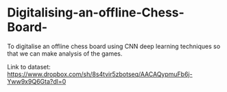 # Digitalising-an-offline-Chess-Board-
To digitalise an offline chess board using CNN deep learning techniques so that we can make analysis of the games.

Link to dataset: https://www.dropbox.com/sh/8s4tvir5zbotseq/AACAQypmuFb6j-Yww9x9Q6Gta?dl=0
